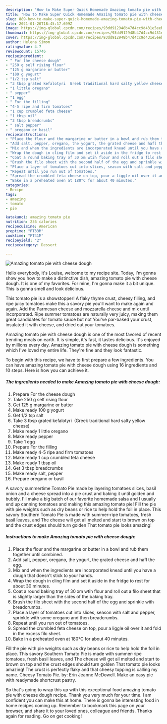 ```yaml
---
description: "How to Make Super Quick Homemade Amazing tomato pie with cheese dough"
title: "How to Make Super Quick Homemade Amazing tomato pie with cheese dough"
slug: 889-how-to-make-super-quick-homemade-amazing-tomato-pie-with-cheese-dough
date: 2021-01-20T18:45:17.699Z
image: https://img-global.cpcdn.com/recipes/93dd912948b47d4cc9d431e5eeb058d3/751x532cq70/amazing-tomato-pie-with-cheese-dough-recipe-main-photo.jpg
thumbnail: https://img-global.cpcdn.com/recipes/93dd912948b47d4cc9d431e5eeb058d3/751x532cq70/amazing-tomato-pie-with-cheese-dough-recipe-main-photo.jpg
cover: https://img-global.cpcdn.com/recipes/93dd912948b47d4cc9d431e5eeb058d3/751x532cq70/amazing-tomato-pie-with-cheese-dough-recipe-main-photo.jpg
author: Helena Simon
ratingvalue: 4.7
reviewcount: 15746
recipeingredient:
- " For the cheese dough"
- "250 g self rising flour"
- "125 g margarine or butter"
- "100 g yogurt"
- "1/2 tsp salt"
- "3 tbsp grated kefalotyri  Greek traditional hard salty yellow cheese"
- "1 little oregano"
- " pepper"
- "1 egg"
- " For the filling"
- "4-5 ripe and firm tomatoes"
- "1 cup crumbled feta cheese"
- "1 tbsp oil"
- "3 tbsp breadcrumbs"
- " salt pepper"
- " oregano or basil"
recipeinstructions:
- "Place the flour and the margarine or butter in a bowl and rub them together until combined."
- "Add salt, pepper, oregano, the yogurt, the grated cheese and hafl the egg."
- "Mix and when the ingredients are incorporated knead until you have a dough that doesn&#39;t stick to your hands."
- "Wrap the dough in cling film and set it aside in the fridge to rest for about 30 minutes."
- "Coat a round baking tray of 30 xm wtih flour and roll out a filo sheet that is slightly larger than the sides of the baking tray."
- "Brush the filo sheet with the second half of the egg and sprinkle with breadcrumbs."
- "Place a layer of tomatoes cut into slices, season with salt and pepper, sprinkle with some oregano and then breadcrumbs."
- "Repeat until you run out of tomatoes."
- "Spread the crumbled feta cheese on top, pour a liggle oil over it and fold in the excess filo sheet."
- "Bake in a preheated oven at 180°C for about 40 minutes."
categories:
- Recipe
tags:
- amazing
- tomato
- pie

katakunci: amazing tomato pie 
nutrition: 236 calories
recipecuisine: American
preptime: "PT33M"
cooktime: "PT41M"
recipeyield: "2"
recipecategory: Dessert

---
```



![Amazing tomato pie with cheese dough](https://img-global.cpcdn.com/recipes/93dd912948b47d4cc9d431e5eeb058d3/751x532cq70/amazing-tomato-pie-with-cheese-dough-recipe-main-photo.jpg)

Hello everybody, it's Louise, welcome to my recipe site. Today, I'm gonna show you how to make a distinctive dish, amazing tomato pie with cheese dough. It is one of my favorites. For mine, I'm gonna make it a bit unique. This is gonna smell and look delicious.

This tomato pie is a showstopper! A flaky thyme crust, cheesy filling, and ripe juicy tomatoes make this a savory pie you&#39;ll want to make again and again. Add the Parmesan cheese and mozzarella cheese and mix until incorporated. Ripe summer tomatoes are naturally very juicy, making them great candidates for tomato sauce but not You&#39;ve par-baked your crust, insulated it with cheese, and dried out your tomatoes.

Amazing tomato pie with cheese dough is one of the most favored of recent trending meals on earth. It is simple, it's fast, it tastes delicious. It's enjoyed by millions every day. Amazing tomato pie with cheese dough is something which I've loved my entire life. They're fine and they look fantastic.


To begin with this recipe, we have to first prepare a few ingredients. You can have amazing tomato pie with cheese dough using 16 ingredients and 10 steps. Here is how you can achieve it.

<!--inarticleads1-->

##### The ingredients needed to make Amazing tomato pie with cheese dough:

1. Prepare  For the cheese dough
1. Take 250 g self rising flour
1. Get 125 g margarine or butter
1. Make ready 100 g yogurt
1. Get 1/2 tsp salt
1. Take 3 tbsp grated kefalotyri  (Greek traditional hard salty yellow cheese)
1. Make ready 1 little oregano
1. Make ready  pepper
1. Take 1 egg
1. Prepare  For the filling
1. Make ready 4-5 ripe and firm tomatoes
1. Make ready 1 cup crumbled feta cheese
1. Make ready 1 tbsp oil
1. Get 3 tbsp breadcrumbs
1. Make ready  salt, pepper
1. Prepare  oregano or basil


A savory summertime Tomato Pie made by layering tomatoes slices, basil onion and a cheese spread into a pie crust and baking it until golden and bubbly. I&#39;ll make a big batch of our favorite homemade salsa and I usually end up canning tomatoes and making this amazing tomato pie! Fill the pie with pie weights such as dry beans or rice to help hold the foil in place. This savory Southern Tomato Pie is made with summer-ripe tomatoes, fresh basil leaves, and The cheese will get all melted and start to brown on top and the crust edges should turn golden That tomato pie looks amazing! 

<!--inarticleads2-->

##### Instructions to make Amazing tomato pie with cheese dough:

1. Place the flour and the margarine or butter in a bowl and rub them together until combined.
1. Add salt, pepper, oregano, the yogurt, the grated cheese and hafl the egg.
1. Mix and when the ingredients are incorporated knead until you have a dough that doesn&#39;t stick to your hands.
1. Wrap the dough in cling film and set it aside in the fridge to rest for about 30 minutes.
1. Coat a round baking tray of 30 xm wtih flour and roll out a filo sheet that is slightly larger than the sides of the baking tray.
1. Brush the filo sheet with the second half of the egg and sprinkle with breadcrumbs.
1. Place a layer of tomatoes cut into slices, season with salt and pepper, sprinkle with some oregano and then breadcrumbs.
1. Repeat until you run out of tomatoes.
1. Spread the crumbled feta cheese on top, pour a liggle oil over it and fold in the excess filo sheet.
1. Bake in a preheated oven at 180°C for about 40 minutes.


Fill the pie with pie weights such as dry beans or rice to help hold the foil in place. This savory Southern Tomato Pie is made with summer-ripe tomatoes, fresh basil leaves, and The cheese will get all melted and start to brown on top and the crust edges should turn golden That tomato pie looks amazing! The crust is perfectly flaky and that cheesy topping is calling my name. Cheesy Tomato Pie. by: Erin Jeanne McDowell. Make an easy pie with readymade shortcrust pastry. 

So that's going to wrap this up with this exceptional food amazing tomato pie with cheese dough recipe. Thank you very much for your time. I am confident you can make this at home. There is gonna be interesting food in home recipes coming up. Remember to bookmark this page on your browser, and share it to your loved ones, colleague and friends. Thanks again for reading. Go on get cooking!
